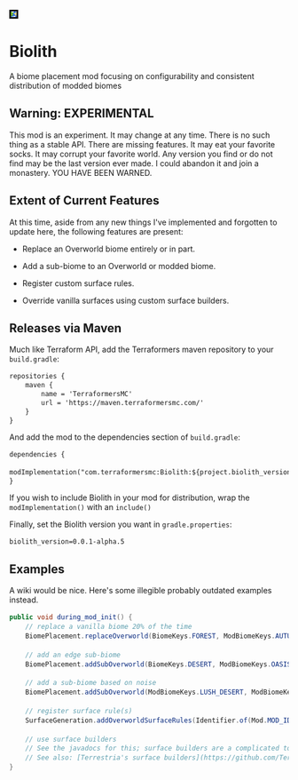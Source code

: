 ![icon](./src/main/resources/assets/biolith/icon.png)

# Biolith
A biome placement mod focusing on configurability and consistent
distribution of modded biomes

## Warning: EXPERIMENTAL

This mod is an experiment.  It may change at any time.  There is no such
thing as a stable API.  There are missing features.  It may eat your
favorite socks.  It may corrupt your favorite world.  Any version you
find or do not find may be the last version ever made.  I could abandon
it and join a monastery.  YOU HAVE BEEN WARNED.

## Extent of Current Features

At this time, aside from any new things I've implemented and forgotten
to update here, the following features are present:

* Replace an Overworld biome entirely or in part.
* Add a sub-biome to an Overworld or modded biome.

* Register custom surface rules.
* Override vanilla surfaces using custom surface builders.

## Releases via Maven

Much like Terraform API, add the Terraformers maven repository to your `build.gradle`:

```
repositories {
    maven {
        name = 'TerraformersMC'
        url = 'https://maven.terraformersmc.com/'
    }
}
```

And add the mod to the dependencies section of `build.gradle`:

```
dependencies {
    modImplementation("com.terraformersmc:Biolith:${project.biolith_version}")
}
```

If you wish to include Biolith in your mod for distribution, wrap the `modImplementation()` with an `include()`

Finally, set the Biolith version you want in `gradle.properties`:

```
biolith_version=0.0.1-alpha.5
```

## Examples

A wiki would be nice.  Here's some illegible probably outdated examples instead.

```java
public void during_mod_init() {
    // replace a vanilla biome 20% of the time
    BiomePlacement.replaceOverworld(BiomeKeys.FOREST, ModBiomeKeys.AUTUMNAL_WOODS, 0.2D);

    // add an edge sub-biome
    BiomePlacement.addSubOverworld(BiomeKeys.DESERT, ModBiomeKeys.OASIS, SubBiomeMatcher.of(SubBiomeMatcher.NEAR_BORDER));

    // add a sub-biome based on noise
    BiomePlacement.addSubOverworld(ModBiomeKeys.LUSH_DESERT, ModBiomeKeys.OASIS, SubBiomeMatcher.of(SubBiomeMatcher.Criterion.ofMax(SubBiomeMatcher.CriterionTargets.PEAKS_VALLEYS, SubBiomeMatcher.CriterionTypes.DISTANCE, 0.2f)));

    // register surface rule(s)
    SurfaceGeneration.addOverworldSurfaceRules(Identifier.of(Mod.MOD_ID, "surface_rules"), modSurfaceRules);

    // use surface builders
    // See the javadocs for this; surface builders are a complicated topic.
    // See also: [Terrestria's surface builders](https://github.com/TerraformersMC/Terrestria/tree/1.19.3/worldgen/src/main/java/com/terraformersmc/terrestria/surfacebuilders)
}
```